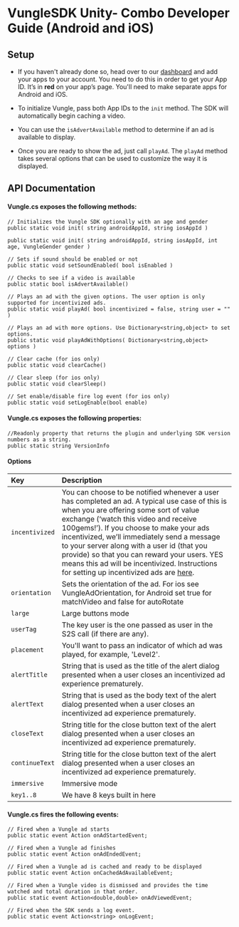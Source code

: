 # VungleSDK Unity- Combo Developer Guide (Android and iOS)

## Setup

* If you haven't already done so, head over to our [dashboard](https://v.vungle.com/dashboard/login) and add your apps to your account. You need to do this in order to get your App ID. It’s in **red** on your app’s page. You'll need to make separate apps for Android and iOS.

* To initialize Vungle, pass both App IDs to the `init` method. The SDK will automatically begin caching a video. 

* You can use the `isAdvertAvailable` method to determine if an ad is available to display. 

* Once you are ready to show the ad, just call `playAd`. The `playAd` method takes several options that can be used to customize the way it is displayed.

## API Documentation

#### Vungle.cs exposes the following methods:
```
// Initializes the Vungle SDK optionally with an age and gender
public static void init( string androidAppId, string iosAppId )

public static void init( string androidAppId, string iosAppId, int age, VungleGender gender )

// Sets if sound should be enabled or not
public static void setSoundEnabled( bool isEnabled )

// Checks to see if a video is available
public static bool isAdvertAvailable()

// Plays an ad with the given options. The user option is only supported for incentivized ads.
public static void playAd( bool incentivized = false, string user = "" )

// Plays an ad with more options. Use Dictionary<string,object> to set options.
public static void playAdWithOptions( Dictionary<string,object> options )

// Clear cache (for ios only)
public static void clearCache()

// Clear sleep (for ios only)
public static void clearSleep()

// Set enable/disable fire log event (for ios only)
public static void setLogEnable(bool enable)
```
#### Vungle.cs exposes the following properties:
```
//Readonly property that returns the plugin and underlying SDK version numbers as a string.
public static string VersionInfo
```

#### Options
| Key          | Description |
| :----------- |:----------- |
| `incentivized` | You can choose to be notified whenever a user has completed an ad. A typical use case of this is when you are offering some sort of value exchange (‘watch this video and receive 100gems!’). If you choose to make your ads incentivized, we’ll immediately send a message to your server along with a user id (that you provide) so that you can reward your users. YES means this ad will be incentivized. Instructions for setting up incentivized ads are [here](https://github.com/Vungle/vungle-resources/tree/master/English/Incentivized-Ads). |
| `orientation` | Sets the orientation of the ad. For ios see VungleAdOrientation, for Android set true for matchVideo and false for autoRotate |
| `large` | Large buttons mode |
| `userTag` | The key user is the one passed as user in the S2S call (if there are any). |
| `placement` | You'll want to pass an indicator of which ad was played, for example, 'Level2'. |
| `alertTitle` | String that is used as the title of the alert dialog presented when a user closes an incentivized ad experience prematurely. |
| `alertText` | String that is used as the body text of the alert dialog presented when a user closes an incentivized ad experience prematurely. |
| `closeText` | String title for the close button text of the alert dialog presented when a user closes an incentivized ad experience prematurely. |
| `continueText` | String title for the close button text of the alert dialog presented when a user closes an incentivized ad experience prematurely. |
| `immersive` | Immersive mode |
| `key1..8` | We have 8 keys built in here |

#### Vungle.cs fires the following events:
```
// Fired when a Vungle ad starts
public static event Action onAdStartedEvent;

// Fired when a Vungle ad finishes
public static event Action onAdEndedEvent;

// Fired when a Vungle ad is cached and ready to be displayed
public static event Action onCachedAdAvailableEvent;

// Fired when a Vungle video is dismissed and provides the time watched and total duration in that order.
public static event Action<double,double> onAdViewedEvent;

// Fired when the SDK sends a log event.
public static event Action<string> onLogEvent;
```

